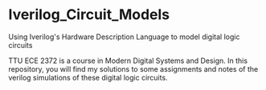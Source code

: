 # Iverilog_Circuit_Models
Using Iverilog's Hardware Description Language to model digital logic circuits


TTU ECE 2372 is a course in Modern Digital Systems and Design. In this repository, you will find my solutions to some assignments and notes of the verilog
simulations of these digital logic circuits.
